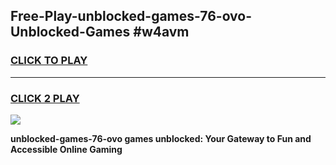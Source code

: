 
## Free-Play-unblocked-games-76-ovo-Unblocked-Games #w4avm
<h3>
<a href="https://news.freeplayer.one?title=unblocked-games-76-ovo&ref=8M">CLICK TO PLAY</a></h3>
<hr>

<h3>
<a href="https://news.freeplayer.one?title=unblocked-games-76-ovo&ref=8M">CLICK 2 PLAY</a>
  
</h3>

<a href="https://news.freeplayer.one?title=unblocked-games-76-ovo&ref=8M"><img src="https://clearcache.store/games.png"></a>


**unblocked-games-76-ovo games unblocked: Your Gateway to Fun and Accessible Online Gaming**
